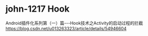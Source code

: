 # john-1217 Hook
Android插件化系列第（一）篇---Hook技术之Activity的启动过程的拦截
https://blog.csdn.net/u013263323/article/details/54946604
